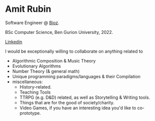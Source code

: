 # Amit Rubin
Software Engineer @ [Bioz](https://www.bioz.com/).  

BSc Computer Science, Ben Gurion University, 2022. 

[Linkedin](https://www.linkedin.com/in/amit-rubin-767a78217/)

I would be exceptionally willing to collaborate on anything related to
- Algorithmic Composition & Music Theory
- Evolutionary Algorithms
- Number Theory (& general math)
- Unique programming paradigms/languages & their Compilation
- miscellaneous:
  - History-related.
  - Teaching Tools
  - TTRPG (e.g. D&D) related, as well as Storytelling & Writing tools.
  - Things that are for the good of society/charity.
  - Video Games, if you have an interesting idea you'd like to co-prototype.

<!---
amitrubin/amitrubin is a ✨ special ✨ repository because its `README.md` (this file) appears on your GitHub profile.
You can click the Preview link to take a look at your changes.
--->
